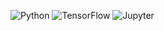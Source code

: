 ![Python](https://img.shields.io/badge/Python-3776AB?style=flat&logo=Python&logoColor=white) ![TensorFlow](https://img.shields.io/badge/TensorFlow-FF6F00?style=flat&logo=TensorFlow&logoColor=white) ![Jupyter](https://img.shields.io/badge/Jupyter-F37626?style=flat&logo=Jupyter&logoColor=white)
